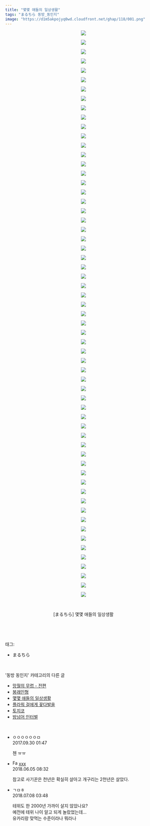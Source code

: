 ```yaml
---
title: "몇몇 애들의 일상생활"
tags: "まるちら 동방_동인지"
image: "https://d1m5akpojyq0wd.cloudfront.net/ghap/118/001.png"
---
```

<div class="article">
<p style="text-align: center; clear: none; float: none;"><img src="{{ site.imgserver6 }}/ghap/118/001.png"/></p>
<p style="text-align: center; clear: none; float: none;"><img src="{{ site.imgserver6 }}/ghap/118/002.png"/></p>
<p style="text-align: center; clear: none; float: none;"><img src="{{ site.imgserver6 }}/ghap/118/003.png"/></p>
<p style="text-align: center; clear: none; float: none;"><img src="{{ site.imgserver6 }}/ghap/118/004.png"/></p>
<p style="text-align: center; clear: none; float: none;"><img src="{{ site.imgserver6 }}/ghap/118/005.png"/></p>
<p style="text-align: center; clear: none; float: none;"><img src="{{ site.imgserver6 }}/ghap/118/006.png"/></p>
<p style="text-align: center; clear: none; float: none;"><img src="{{ site.imgserver6 }}/ghap/118/007.png"/></p>
<p style="text-align: center; clear: none; float: none;"><img src="{{ site.imgserver6 }}/ghap/118/008.png"/></p>
<p style="text-align: center; clear: none; float: none;"><img src="{{ site.imgserver6 }}/ghap/118/009.png"/></p>
<p style="text-align: center; clear: none; float: none;"><img src="{{ site.imgserver6 }}/ghap/118/010.png"/></p>
<p style="text-align: center; clear: none; float: none;"><img src="{{ site.imgserver6 }}/ghap/118/011.png"/></p>
<p style="text-align: center; clear: none; float: none;"><img src="{{ site.imgserver6 }}/ghap/118/012.png"/></p>
<p style="text-align: center; clear: none; float: none;"><img src="{{ site.imgserver6 }}/ghap/118/013.png"/></p>
<p style="text-align: center; clear: none; float: none;"><img src="{{ site.imgserver6 }}/ghap/118/014.png"/></p>
<p style="text-align: center; clear: none; float: none;"><img src="{{ site.imgserver6 }}/ghap/118/015.png"/></p>
<p style="text-align: center; clear: none; float: none;"><img src="{{ site.imgserver6 }}/ghap/118/016.png"/></p>
<p style="text-align: center; clear: none; float: none;"><img src="{{ site.imgserver6 }}/ghap/118/017.png"/></p>
<p style="text-align: center; clear: none; float: none;"><img src="{{ site.imgserver6 }}/ghap/118/018.png"/></p>
<p style="text-align: center; clear: none; float: none;"><img src="{{ site.imgserver6 }}/ghap/118/019.png"/></p>
<p style="text-align: center; clear: none; float: none;"><img src="{{ site.imgserver6 }}/ghap/118/020.png"/></p>
<p style="text-align: center; clear: none; float: none;"><img src="{{ site.imgserver6 }}/ghap/118/021.png"/></p>
<p style="text-align: center; clear: none; float: none;"><img src="{{ site.imgserver6 }}/ghap/118/022.png"/></p>
<p style="text-align: center; clear: none; float: none;"><img src="{{ site.imgserver6 }}/ghap/118/023.png"/></p>
<p style="text-align: center; clear: none; float: none;"><img src="{{ site.imgserver6 }}/ghap/118/024.png"/></p>
<p style="text-align: center; clear: none; float: none;"><img src="{{ site.imgserver6 }}/ghap/118/025.png"/></p>
<p style="text-align: center; clear: none; float: none;"><img src="{{ site.imgserver6 }}/ghap/118/026.png"/></p>
<p style="text-align: center; clear: none; float: none;"><img src="{{ site.imgserver6 }}/ghap/118/027.png"/></p>
<p style="text-align: center; clear: none; float: none;"><img src="{{ site.imgserver6 }}/ghap/118/028.png"/></p>
<p style="text-align: center; clear: none; float: none;"><img src="{{ site.imgserver6 }}/ghap/118/029.png"/></p>
<p style="text-align: center; clear: none; float: none;"><img src="{{ site.imgserver6 }}/ghap/118/030.png"/></p>
<p style="text-align: center; clear: none; float: none;"><img src="{{ site.imgserver6 }}/ghap/118/031.png"/></p>
<p style="text-align: center; clear: none; float: none;"><img src="{{ site.imgserver6 }}/ghap/118/032.png"/></p>
<p style="text-align: center; clear: none; float: none;"><img src="{{ site.imgserver6 }}/ghap/118/033.png"/></p>
<p style="text-align: center; clear: none; float: none;"><img src="{{ site.imgserver6 }}/ghap/118/034.png"/></p>
<p style="text-align: center; clear: none; float: none;"><img src="{{ site.imgserver6 }}/ghap/118/035.png"/></p>
<p style="text-align: center; clear: none; float: none;"><img src="{{ site.imgserver6 }}/ghap/118/036.png"/></p>
<p style="text-align: center; clear: none; float: none;"><img src="{{ site.imgserver6 }}/ghap/118/037.png"/></p>
<p style="text-align: center; clear: none; float: none;"><img src="{{ site.imgserver6 }}/ghap/118/038.png"/></p>
<p style="text-align: center; clear: none; float: none;"><img src="{{ site.imgserver6 }}/ghap/118/039.png"/></p>
<p style="text-align: center; clear: none; float: none;"><img src="{{ site.imgserver6 }}/ghap/118/040.png"/></p>
<p style="text-align: center; clear: none; float: none;"><img src="{{ site.imgserver6 }}/ghap/118/041.png"/></p>
<p style="text-align: center; clear: none; float: none;"><img src="{{ site.imgserver6 }}/ghap/118/042.png"/></p>
<p style="text-align: center; clear: none; float: none;"><img src="{{ site.imgserver6 }}/ghap/118/043.png"/></p>
<p style="text-align: center; clear: none; float: none;"><img src="{{ site.imgserver6 }}/ghap/118/044.png"/></p>
<p style="text-align: center; clear: none; float: none;"><img src="{{ site.imgserver6 }}/ghap/118/045.png"/></p>
<p style="text-align: center; clear: none; float: none;"><img src="{{ site.imgserver6 }}/ghap/118/046.png"/></p>
<p style="text-align: center; clear: none; float: none;"><img src="{{ site.imgserver6 }}/ghap/118/047.png"/></p>
<p style="text-align: center; clear: none; float: none;"><img src="{{ site.imgserver6 }}/ghap/118/048.png"/></p>
<p style="text-align: center; clear: none; float: none;"><img src="{{ site.imgserver6 }}/ghap/118/049.png"/></p>
<p style="text-align: center; clear: none; float: none;"><img src="{{ site.imgserver6 }}/ghap/118/050.png"/></p>
<p style="text-align: center; clear: none; float: none;"><img src="{{ site.imgserver6 }}/ghap/118/051.png"/></p>
<p style="text-align: center; clear: none; float: none;"><img src="{{ site.imgserver6 }}/ghap/118/052.png"/></p>
<p style="text-align: center; clear: none; float: none;"><img src="{{ site.imgserver6 }}/ghap/118/053.png"/></p>
<p style="text-align: center; clear: none; float: none;"><img src="{{ site.imgserver6 }}/ghap/118/054.png"/></p>
<p style="text-align: center; clear: none; float: none;"><img src="{{ site.imgserver6 }}/ghap/118/055.png"/></p>
<p style="text-align: center; clear: none; float: none;"><img src="{{ site.imgserver6 }}/ghap/118/056.png"/></p>
<p style="text-align: center; clear: none; float: none;"><img src="{{ site.imgserver6 }}/ghap/118/057.png"/></p>
<p style="text-align: center; clear: none; float: none;"><img src="{{ site.imgserver6 }}/ghap/118/058.png"/></p>
<p style="text-align: center; clear: none; float: none;"><img src="{{ site.imgserver6 }}/ghap/118/059.png"/></p>
<p style="text-align: center; clear: none; float: none;"><img src="{{ site.imgserver6 }}/ghap/118/060.jpg"/></p>
<p style="text-align: center; clear: none; float: none;"><img src="{{ site.imgserver6 }}/ghap/118/061.png"/></p>
<p style="text-align: center; clear: none; float: none;"><br/></p>
<p style="text-align: center; clear: none; float: none;">[まるちら] 몇몇 애들의 일상생활</p>
<p><br/></p>
</div><br/>
<div class="tagTrail">
<p>태그: </p>
<ul>
<li>まるちら</li>
</ul>
</div><br/>
<div class="another">
<p>'동방 동인지' 카테고리의 다른 글</p>
<ul>
<li><a href="/ghap_120">망월의 무렵 - 전편</a></li>
<li><a href="/ghap_119">봉래인형</a></li>
<li><a href="/ghap_118">몇몇 애들의 일상생활</a></li>
<li><a href="/ghap_117">플라워 걸에게 꽃다발을</a></li>
<li><a href="/ghap_116">토지코</a></li>
<li><a href="/ghap_115">밤넘어 인터벌</a></li>
</ul>
</div><br/>
<div class="cb_module cb_fluid">
<div class="cb_wrt cb_profile">
<div class="comment">
<ul>
<li class="cb_thumb_off" id="comment15093349">
<div class="cb_comment_area">
<div class="cb_info_area">
<div class="cb_section">
<span class="cb_nick_name">ㅇㅇㅇㅇㅇㅇㅁ</span>
</div>
<div class="cb_section">
<span class="cb_date">2017.09.30 01:47 </span>
</div>
</div>
<div class="cb_dsc_comment">
<p class="cb_dsc">
											첸 ㅠㅠ
										</p>
</div>
</div></li>
<li class="cb_thumb_off" id="comment15266515">
<div class="cb_comment_area">
<div class="cb_info_area">
<div class="cb_section">
<span class="cb_nick_name"><img alt="Favicon of http://qksxodid12@naver.com" height="16" onerror="this.onerror=null;this.parentNode.removeChild(this)" src="http://naver.com/favicon.ico" width="16"/> <a href="http://qksxodid12@naver.com" onclick="return openLinkInNewWindow(this)">xxx</a></span>
</div>
<div class="cb_section">
<span class="cb_date">2018.06.05 08:32 </span>
</div>
</div>
<div class="cb_dsc_comment">
<p class="cb_dsc">
											참고로 사기꾼은 천년은 확실히 살아고 개구리는 2천년은 살았다. 
										</p>
</div>
</div></li>
<li class="cb_thumb_off" id="comment15282156">
<div class="cb_comment_area">
<div class="cb_info_area">
<div class="cb_section">
<span class="cb_nick_name">ㄱㅁㅎ</span>
</div>
<div class="cb_section">
<span class="cb_date">2018.07.08 03:48 </span>
</div>
</div>
<div class="cb_dsc_comment">
<p class="cb_dsc">
											테위도 한 2000년 가까이 살지 않았나요?<br/>
예전에 테위 나이 알고 되게 놀랐었는데...<br/>
유카리랑 맞먹는 수준이라나 뭐라나
										</p>
</div>
</div></li>
</ul>
</div>
</div><!-- commentList close -->
</div><br/>
